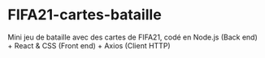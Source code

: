 # FIFA21-cartes-bataille
Mini jeu de bataille avec des cartes de FIFA21, codé en Node.js (Back end) + React &amp; CSS (Front end) + Axios (Client HTTP)
